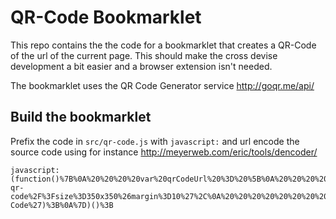 # QR-Code Bookmarklet

This repo contains the the code for a bookmarklet that creates a QR-Code of the url of the current page. This should make the cross devise development a bit easier and a browser extension isn't needed.

The bookmarklet uses the QR Code Generator service http://goqr.me/api/


## Build the bookmarklet

Prefix the code in `src/qr-code.js` with `javascript:` and url encode the source code using for instance http://meyerweb.com/eric/tools/dencoder/

```
javascript:(function()%7B%0A%20%20%20%20var%20qrCodeUrl%20%3D%20%5B%0A%20%20%20%20%20%20%20%20%27https%3A%2F%2Fapi.qrserver.com%2Fv1%2Fcreate-qr-code%2F%3Fsize%3D350x350%26margin%3D10%27%2C%0A%20%20%20%20%20%20%20%20%27%26data%3D%27%2C%0A%20%20%20%20%20%20%20%20encodeURIComponent(window.location.href)%0A%20%20%20%20%5D.join(%27%27)%3B%0A%20%20%20%20window.open(qrCodeUrl%2C%20%27QR-Code%27)%3B%0A%7D)()%3B
```
